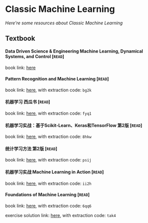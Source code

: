 # Classic Machine Learning
*Here're some resources about Classic Machine Learning*

## Textbook

#### Data Driven Science & Engineering Machine Learning, Dynamical Systems, and Control [`READ`]

book link: [here](http://databookuw.com/databook.pdf)

#### Pattern Recognition and Machine Learning [`READ`]

book link: [here](https://pan.baidu.com/s/1lU9aA6l0f5tDah7r1FwHSA), with extraction code: `bg2k`

#### 机器学习 西瓜书 [`READ`]

book link: [here](https://pan.baidu.com/s/1telt9anNmBqQPbAt0ezvDw), with extraction code: `fyq1`

#### 机器学习实战：基于Scikit-Learn、Keras和TensorFlow 第2版 [`READ`]

book link: [here](https://pan.baidu.com/s/12__OY6yzVoCfcrX9n8elUw), with extraction code: `8hkw`

#### 统计学习方法 第2版 [`READ`]

book link: [here](https://pan.baidu.com/s/1oh6ygaSucDkNBfLDcNemWw), with extraction code: `psij`

#### 机器学习实战 Machine Learning in Action [`READ`]

book link: [here](https://pan.baidu.com/s/10V1kdmIJMsTuy0ToOU6wOw), with extraction code: `ii2h`

#### Foundations of Machine Learning [`READ`]

book link: [here](https://pan.baidu.com/s/1lbCQHa8HATTiq17pZSDFSQ), with extraction code: `6qq6`

exercise solution link: [here](https://pan.baidu.com/s/1jJIVKRtBfylZv0QIglU8CQ), with extraction code: `tak4`
